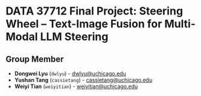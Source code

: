 # DATA 37712 Final Project: Steering Wheel – Text-Image Fusion for Multi-Modal LLM Steering
## Group Member
- **Dongwei Lyu** (`dwlyu`) - [dwlyu@uchicago.edu](mailto:dwlyu@uchicago.edu)
- **Yushan Tang** (`cassietang`) - [cassietang@uchicago.edu](mailto:cassietang@uchicago.edu)
- **Weiyi Tian** (`weiyitian`) - [weiyitian@uchicago.edu](mailto:weiyitian@uchicago.edu)
